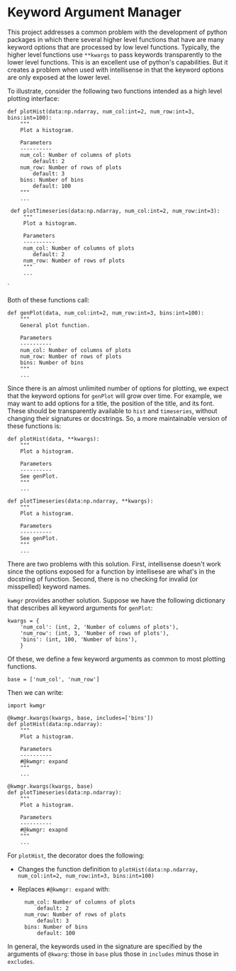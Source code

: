 # Keyword Argument Manager

This project addresses a common problem with the development of python packages in which there several higher level functions that have are many keyword options that are processed by low level functions. Typically, the higher level functions use `**kwargs` to pass keywords transparently to the lower level functions. This is an excellent use of python's capabilities.
But it creates a problem when used with intellisense in that the keyword options are only exposed at the lower level.

To illustrate, consider the following two functions intended as a high level plotting interface:

    def plotHist(data:np.ndarray, num_col:int=2, num_row:int=3, bins:int=100): 
        """
        Plot a histogram.
     
        Parameters
        ----------
        num_col: Number of columns of plots
            default: 2
        num_row: Number of rows of plots
            default: 3
        bins: Number of bins
            default: 100
        """
        ...
     
     def plotTimeseries(data:np.ndarray, num_col:int=2, num_row:int=3):
         """
         Plot a histogram.
     
         Parameters
         ----------
         num_col: Number of columns of plots
            default: 2
         num_row: Number of rows of plots
         """
         ...
`

Both of these functions call:

    def genPlot(data, num_col:int=2, num_row:int=3, bins:int=100):
        """
        General plot function.
     
        Parameters
        ----------
        num_col: Number of columns of plots
        num_row: Number of rows of plots
        bins: Number of bins
        """
        ...

Since there is an almost unlimited number of options for plotting, we expect that the keyword options for ``genPlot`` will grow over time. For example, we may want to add options for a title, the position of the title, and its font. These should be transparently available to `hist` and `timeseries`, without changing their signatures or docstrings. So, a more maintainable version of these functions is:

    def plotHist(data, **kwargs):
        """
        Plot a histogram.
     
        Parameters
        ----------
        See genPlot.
        """
        ...
        
    def plotTimeseries(data:np.ndarray, **kwargs):
        """
        Plot a histogram.
     
        Parameters
        ----------
        See genPlot.
        """
        ...
    
There are two problems with this solution. First, intellisense doesn't work since the options exposed for a function by intellisese are what's in the docstring of function. Second, there is no checking for invalid (or misspelled) keyword names.

`kwmgr` provides another solution. Suppose we have the following dictionary that describes all keyword arguments for `genPlot`:

    kwargs = {
        'num_col': (int, 2, 'Number of columns of plots'),
        'num_row': (int, 3, 'Number of rows of plots'),
        'bins': (int, 100, 'Number of bins'),
        }
 Of these, we define a few keyword arguments as common to most plotting functions.
 
    base = ['num_col', 'num_row']
    
Then we can write:

    import kwmgr
    
    @kwmgr.kwargs(kwargs, base, includes=['bins'])
    def plotHist(data:np.ndarray):
        """
        Plot a histogram.
     
        Parameters
        ----------
        #@kwmgr: expand
        """
        ...
     
    @kwmgr.kwargs(kwargs, base)
    def plotTimeseries(data:np.ndarray):
        """
        Plot a histogram.
     
        Parameters
        ----------
        #@kwmgr: exapnd
        """
        ...
    

For `plotHist`, the decorator does the following:
- Changes the function definition to `plotHist(data:np.ndarray, num_col:int=2, num_row:int=3, bins:int=100)`
- Replaces `#@kwmgr: expand` with:

        num_col: Number of columns of plots
            default: 2
        num_row: Number of rows of plots
            default: 3
        bins: Number of bins
            default: 100
   
In general, the keywords used in the signature are specified by the arguments of `@kwarg`: those in `base` plus those in `includes` minus those in `excludes`.
